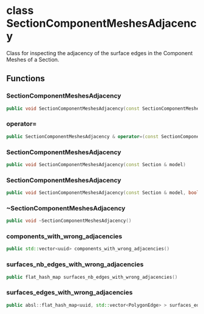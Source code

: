 # class SectionComponentMeshesAdjacency

Class for inspecting the adjacency of the surface edges in the Component Meshes of a Section.

## Functions

### SectionComponentMeshesAdjacency

```cpp
public void SectionComponentMeshesAdjacency(const SectionComponentMeshesAdjacency & )
```

### operator=

```cpp
public SectionComponentMeshesAdjacency & operator=(const SectionComponentMeshesAdjacency & )
```

### SectionComponentMeshesAdjacency

```cpp
public void SectionComponentMeshesAdjacency(const Section & model)
```

### SectionComponentMeshesAdjacency

```cpp
public void SectionComponentMeshesAdjacency(const Section & model, bool verbose)
```

### ~SectionComponentMeshesAdjacency

```cpp
public void ~SectionComponentMeshesAdjacency()
```

### components_with_wrong_adjacencies

```cpp
public std::vector<uuid> components_with_wrong_adjacencies()
```

### surfaces_nb_edges_with_wrong_adjacencies

```cpp
public flat_hash_map surfaces_nb_edges_with_wrong_adjacencies()
```

### surfaces_edges_with_wrong_adjacencies

```cpp
public absl::flat_hash_map<uuid, std::vector<PolygonEdge> > surfaces_edges_with_wrong_adjacencies()
```
